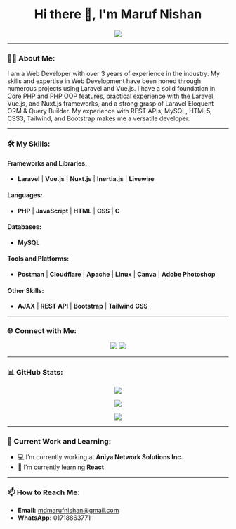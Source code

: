 <h1 align="center">Hi there 👋, I'm Maruf Nishan</h1>

<p align="center">
  <a href="https://github.com/marufnishan"><img src="https://readme-typing-svg.herokuapp.com?color=%2336BCF7&lines=Web+Developer+with+3%2B+Years+Experience;Laravel+%7C+Vue.js+%7C+Nuxt.js+Specialist;Passionate+Learner+and+Developer"></a>
</p>

---

### 👨‍💻 About Me:
I am a Web Developer with over 3 years of experience in the industry. My skills and expertise in Web Development have been honed through numerous projects using Laravel and Vue.js. I have a solid foundation in Core PHP and PHP OOP features, practical experience with the Laravel, Vue.js, and Nuxt.js frameworks, and a strong grasp of Laravel Eloquent ORM & Query Builder. My experience with REST APIs, MySQL, HTML5, CSS3, Tailwind, and Bootstrap makes me a versatile developer.

---

### 🛠️ My Skills:

#### Frameworks and Libraries:
- **Laravel** | **Vue.js** | **Nuxt.js** | **Inertia.js** | **Livewire**

#### Languages:
- **PHP** | **JavaScript** | **HTML** | **CSS** | **C**

#### Databases:
- **MySQL**

#### Tools and Platforms:
- **Postman** | **Cloudflare** | **Apache** | **Linux** | **Canva** | **Adobe Photoshop**

#### Other Skills:
- **AJAX** | **REST API** | **Bootstrap** | **Tailwind CSS**

---

### 🌐 Connect with Me:
<p align="center">
  <a href="https://facebook.com/mdmaruf.nishan"><img src="https://img.shields.io/badge/Facebook-%231877F2.svg?logo=Facebook&logoColor=white"></a>
  <a href="https://linkedin.com/in/maruf-nishan"><img src="https://img.shields.io/badge/LinkedIn-%230077B5.svg?logo=linkedin&logoColor=white"></a>
</p>

---

### 📊 GitHub Stats:
<p align="center">
  <img src="https://github-readme-stats.vercel.app/api?username=marufnishan&show_icons=true&theme=radical">
</p>
<p align="center">
  <img src="https://github-readme-streak-stats.herokuapp.com/?user=marufnishan&theme=radical">
</p>
<p align="center">
  <img src="https://github-readme-stats.vercel.app/api/top-langs/?username=marufnishan&layout=compact&theme=radical">
</p>

---

### 🔭 Current Work and Learning:
- 💻 I’m currently working at **Aniya Network Solutions Inc.**
- 🌱 I’m currently learning **React**

---

### 📫 How to Reach Me:
- **Email:** mdmarufnishan@gmail.com
- **WhatsApp:** 01718863771



